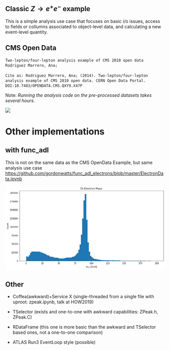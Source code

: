 ## Classic $Z\to e^+ e^-$ example

This is a simple analysis use case that focuses on basic i/o issues, 
access to fields or collumns associated to object-level data, and calculating a new 
event-level quantity. 

## CMS Open Data 
```
Two-lepton/four-lepton analysis example of CMS 2010 open data
Rodriguez Marrero, Ana;

Cite as: Rodriguez Marrero, Ana; (2014). Two-lepton/four-lepton analysis example of CMS 2010 open data. CERN Open Data Portal. DOI:10.7483/OPENDATA.CMS.QXY9.X47P

```

Note: *Running the analysis code on the pre-processed datasets takes several hours.*

![](http://opendata.cern.ch/record/101/files/OutreachExercise2010-massZ.png)



# Other implementations

## with func_adl 

This is not on the same data as the CMS OpenData Example, but same analysis use case
https://github.com/gordonwatts/func_adl_electrons/blob/master/ElectronData.ipynb

![](z-ee-peak.png)


## Other

 * Coffea(awkward)+Service X (single-threaded from a single file with uproot: zpeak.ipynb, talk at HOW2019)

 * TSelector (exists and one-to-one with awkward capabilities: ZPeak.h, ZPeak.C)

 * RDataFrame (this one is more basic than the awkward and TSelector based ones, not a one-to-one comparison)

 * ATLAS Run3 EventLoop style (possible)
